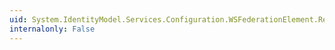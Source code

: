 ```yaml
---
uid: System.IdentityModel.Services.Configuration.WSFederationElement.Resource
internalonly: False
---
```

